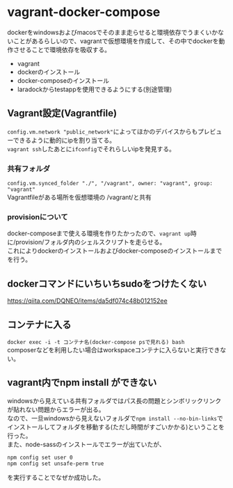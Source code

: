 # vagrant-docker-compose
dockerをwindowsおよびmacosでそのまま走らせると環境依存でうまくいかないことがあるらしいので、vagrantで仮想環境を作成して、その中でdockerを動作させることで環境依存を吸収する。　　

+ vagrant
+ dockerのインストール
+ docker-composeのインストール
+ laradockからtestappを使用できるようにする(別途管理)

## Vagrant設定(Vagrantfile)
`config.vm.network "public_network"`によってほかのデバイスからもプレビューできるように動的にipを割り当てる。  
`vagrant ssh`したあとに`ifconfig`でそれらしいipを発見する。
### 共有フォルダ
`config.vm.synced_folder "./", "/vagrant", owner: "vagrant", group: "vagrant"`  
Vagrantfileがある場所を仮想環境の /vagrant/と共有
### provisionについて
docker-composeまで使える環境を作りたかったので、`vagrant up`時に/provision/フォルダ内のシェルスクリプトを走らせる。  
これによりdockerのインストールおよびdocker-composeのインストールまでを行う。


## dockerコマンドにいちいちsudoをつけたくない
https://qiita.com/DQNEO/items/da5df074c48b012152ee

## コンテナに入る
`docker exec -i -t コンテナ名(docker-compose psで見れる) bash`  
composerなどを利用したい場合はworkspaceコンテナに入らないと実行できない。

## vagrant内でnpm install ができない
windowsから見えている共有フォルダではパス長の問題とシンボリックリンクが貼れない問題からエラーが出る。  
なので、一旦windowsから見えないフォルダで`npm install --no-bin-links`でインストールしてフォルダを移動する(ただし時間がすごいかかる)ということを行った。  
また、node-sassのインストールでエラーが出ていたが、
```
npm config set user 0
npm config set unsafe-perm true
```
を実行することでなぜか成功した。
